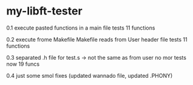 # my-libft-tester

0.1   execute pasted functions in a main file
      tests 11 functions
      
0.2   execute frome Makefile
      Makefile reads from User header file
      tests 11 functions

0.3   separated .h file for test.s
      -> not the same as from user no mor
      tests now 19 funcs

0.4   just some smol fixes 
      (updated wannado file, updated .PHONY)
  
